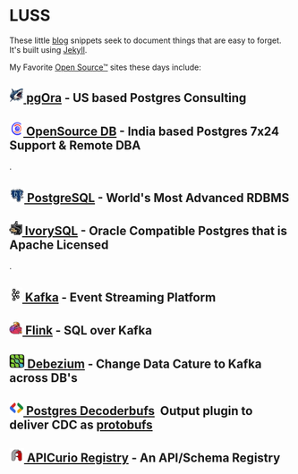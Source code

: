 # LUSS

These little [blog](http://lussier.io) snippets seek to document things that are easy to forget.  It's built using [Jekyll](https://jekyllrb.com).

My Favorite [Open Source&trade;](https://opensource.org/licenses) sites these days include:

## [<img height=25 width25 src=pgora.jpg>&nbsp;pgOra](https://pgora.com) - US based Postgres Consulting
## [<img height=25 width=25 src=osdb.png>&nbsp;OpenSource DB](https://opensource-db.com) - India based Postgres 7x24 Support & Remote DBA
.
## [<img height=25 width25 src=postgres.jpg>&nbsp;PostgreSQL](https://postgresql.org) - World's Most Advanced RDBMS
## [<img height=25 width25 src=ivorysql.jpg>&nbsp;IvorySQL](https://ivorysql.org) - Oracle Compatible Postgres that is Apache Licensed
.
## [<img height=25 width25 src=kafka.png>&nbsp;Kafka](https://kafka.apache.org) - Event Streaming Platform
## [<img height=25 width25 src=flink.png>&nbsp;Flink](https://flink.apache.org) - SQL over Kafka
## [<img height=25 width25 src=debezium.png>&nbsp;Debezium](https://debezium.io) - Change Data Cature to Kafka across DB's
## [<img height=25 width25 src=protobufs.jpg>&nbsp;Postgres Decoderbufs](https://github.com/debezium/postgres-decoderbufs)&nbsp;&nbsp;Output plugin to deliver CDC as [protobufs](https://protobuf.dev)
## [<img height=25 width25 src=apicurio.png>&nbsp;APICurio Registry](https://www.apicur.io/registry/) - An API/Schema Registry


